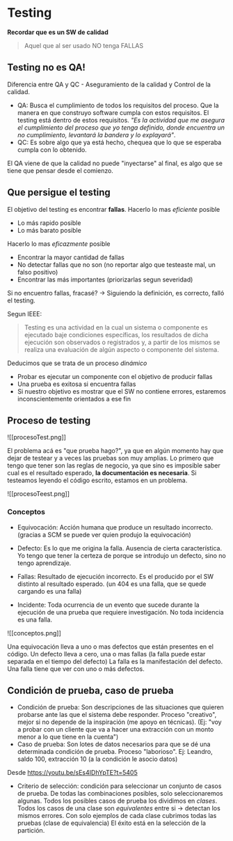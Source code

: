 # Testing
**Recordar que es un SW de calidad**

>Aquel que al ser usado NO tenga FALLAS

## Testing no es QA!
Diferencia entre QA y QC - Aseguramiento de la calidad y Control de la calidad.
- QA: Busca el cumplimiento de todos los requisitos del proceso. Que la manera en que construyo software cumpla con estos requisitos. El testing está dentro de estos requisitos. *"Es la actividad que me asegura el cumplimiento del proceso que yo tenga definido, donde encuentra un no cumplimiento, levantará la bandera y lo explayará"*.
- QC: Es sobre algo que ya está hecho, chequea que lo que se esperaba cumpla con lo obtenido.

El QA viene de que la calidad no puede "inyectarse" al final, es algo que se tiene que pensar desde el comienzo.

## Que persigue el testing
El objetivo del testing es encontrar **fallas**.
Hacerlo lo mas *eficiente* posible
- Lo más rapido posible
- Lo más barato posible

Hacerlo lo mas *eficazmente* posible
- Encontrar la mayor cantidad de fallas
- No detectar fallas que no son (no reportar algo que testeaste mal, un falso positivo)
- Encontrar las más importantes (priorizarlas segun severidad)

Si no encuentro fallas, fracasé? -> Siguiendo la definición, es correcto, falló el testing.

Segun IEEE:
> Testing es una actividad en la cual un sistema o componente es ejecutado baje condiciones específicas, los resultados de dicha ejecución son observados o registrados y, a partir de los mismos se realiza una evaluación de algún aspecto o componente del sistema.

Deducimos que se trata de un proceso *dinámico*

- Probar es ejecutar un componente con el objetivo de producir fallas
- Una prueba es exitosa si encuentra fallas
- Si nuestro objetivo es mostrar que el SW no contiene errores, estaremos inconscientemente orientados a ese fin

## Proceso de testing

![[procesoTest.png]]

El problema acá es "que prueba hago?", ya que en algún momento hay que dejar de testear y a veces las pruebas son muy amplias. Lo primero que tengo que tener son las reglas de negocio, ya que sino es imposible saber cual es el resultado esperado, **la documentación es necesaria**. Si testeamos leyendo el código escrito, estamos en un problema.

![[procesoTeest.png]]

### Conceptos
- Equivocación: Acción humana que produce un resultado incorrecto. (gracias a SCM se puede ver quien produjo la equivocación)
- Defecto: Es lo que me origina la falla. Ausencia de cierta característica. Yo tengo que tener la certeza de porque se introdujo un defecto, sino no tengo aprendizaje.
- Fallas: Resultado de ejecución incorrecto. Es el producido por el SW distinto al resultado esperado. (un 404 es una falla, que se quede cargando es una falla)

- Incidente: Toda ocurrencia de un evento que sucede durante la ejecución de una prueba que requiere investigación. No toda incidencia es una falla.

![[conceptos.png]]

Una equivocación lleva a uno o mas defectos que están presentes en el código.
Un defecto lleva a cero, una o mas fallas (la falla puede estar separada en el tiempo del defecto)
La falla es la manifestación del defecto.
Una falla tiene que ver con uno o más defectos.

## Condición de prueba, caso de prueba
- Condición de prueba: Son descripciones de las situaciones que quieren probarse ante las que el sistema debe responder. Proceso "creativo", mejor si no depende de la inspiración (me apoyo en técnicas). (Ej: "voy a probar con un cliente que va a hacer una extracción con un monto menor a lo que tiene en la cuenta")
- Caso de prueba: Son lotes de datos necesarios para que se dé una determinada condición de prueba. Proceso "laborioso". Ej: Leandro, saldo 100, extracción 10 (a la condición le asocio datos)

Desde https://youtu.be/sEs4IDhYpTE?t=5405

- Criterio de selección: condición para seleccionar un conjunto de casos de prueba. De todas las combinaciones posibles, solo seleccionaremos algunas.
Todos los posibles casos de prueba los dividimos en *clases*.
Todos los casos de una clase son *equivalentes* entre si -> detectan los mismos errores.
Con solo ejemplos de cada clase cubrimos todas las pruebas (clase de equivalencia)
El éxito está en la selección de la partición.